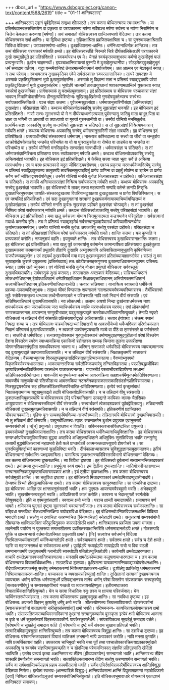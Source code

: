 +++
dbcs_url = "https://www.dsbcproject.org/canon-text/content/568/2619"
title = "01-11 क्षान्तिपटलम्"

+++
क्षान्तिपटलम्
उद्दानं पूर्वद्वेदितव्यं तद्यथा शीलपटले।
तत्र कतमा बोधिसत्त्वस्य स्वभावक्षान्तिः। या प्रतिसंख्यानबलसन्निश्रयेण वा प्रकृत्या वा परापकारस्य मर्षणा सर्वेषाञ्च मर्षणा सर्वस्य च मर्षणा निरामिषेण च चित्तेन केवलया करुणया [मर्षणा]। अयं समासतो बोधिसत्त्वस्य क्षान्तिस्वभावो वेदितव्यः।
तत्र कतमा बोधिसत्त्वस्य सर्वा क्षान्तिः। या द्विविधा द्रष्टव्या। गृहिपक्षाश्रिता प्रव्रजितपक्षाश्रिता च। सा पुनरुभयपक्षाश्रितापि त्रिविधा वेदितव्या। परापकारमर्पणा-क्षान्तिः। दुःखाधिवासना-क्षान्तिः। धर्मनिध्यानाधिमोक्ष क्षान्तिञ्च।
तत्र कथं बोधिसत्त्वः परापकारं मर्षयति क्षमते। इह बोधिसत्त्वस्तीव्रे निरन्तरे चित्रे दीर्घकालिके‍अऽपि परापकारजे दुःखे सम्मुखीभूते इदं प्रतिसंशिक्षते। स्वकर्मापराध एष मे। येनाहं स्वयंकृतस्याशुभस्य कर्मणो दुःखमीदृशं फलं प्रत्यनुभवामि। दुःखेन चाहमनर्थी। इयञ्चाक्षान्तिरायत्यां पुरनपि मे दुःखहेतुस्थानीया। सोऽहमेतद्‍दुःखहेतुभूतं धर्मं समादाय वर्तेयम्। यद्धा यन्ममैवानिष्टं तेनाहमात्मनैवात्मानं सयोजयेयम्। अत आत्मन एव मेऽपकृतं स्यात्। न तथा परेषाम्। स्वभावतश्च दुःखप्रकृतिका एवेमे सर्वसंस्काराः स्वपरसान्तानिकाः। तत्परे तावदज्ञाः ये अस्माकं प्रकृतिदुःखितानां भूयो दुःखमुपसंहरन्ति। अस्माकं तु विज्ञानां सतां न प्रतिरूपं स्याद्यद्वयमपि परेषां प्रकृतिदुःखितानां भूयो दुःखमुपसंहरेमः। भूयोऽपि चात्मार्थे तावत्प्रयुक्तानां श्रावकाणामक्षान्तिर्न युक्तरूपा स्यात् स्वपरेषां दुःखजनिका। प्रागेवास्माकं तु परार्थप्रयुक्तानाम्। इदं प्रतिसंख्याय स बोधिसत्त्वः पञ्चाकारां संज्ञां भावयन् मित्रामित्रोदासीनेभ्यः हीनतुल्यविशिष्टेभ्यः सुखितदुःखितेभ्यो गुणदोषयुक्तेभ्यश्च सत्त्वेभ्यः सर्वापकारांस्तितिक्षते।
पञ्च संज्ञाः कतमाः। पूर्वजन्मसुहृत्संज्ञा। धर्ममात्रानुसारिणीसंज्ञा [अनित्यसंज्ञा] दुःखसंज्ञा। परिग्रहसंज्ञा चेति।
कथञ्च बोधिसत्त्वोऽपकारिषु सत्त्वेषु सुहृत्संज्ञां भावयति। इह बोधिसत्त्व इदं प्रतिसंशिक्षते। नासौ सत्त्वः सुलभरूपो यो मे न दीर्घस्याध्वनोऽत्ययात् पूर्वमन्यासु जातिषु माता वाभूत् पिता वा भ्राता वा भगिनी वा आचार्यो वा उपाध्यायो वा गुरुर्वा गुरुस्थानीयो वा। तस्यैवं योनिशो मनसिकुर्वतः प्रत्यर्थिकसंज्ञा अपकारिषु सत्त्वेषु अन्तर्धीयते सुहृत्संज्ञा च संतिष्ठते। स तां सुहृत्संज्ञां निश्रित्यापकारान् मर्षयति क्षमते।
कथञ्च बोधिसत्त्वः अपकारिषु सत्त्वेषु धर्ममात्रानुसारिणीं संज्ञां भावयति। इह बोधिसत्त्व इदं प्रतिषंशिक्षते। प्रत्ययाधीनमिदं संस्कारमात्रं धर्ममात्रम्। नास्त्यत्र कश्चिदात्मा वा सत्त्वो वा जीवो वा जन्तुर्वाय आक्रोशेद्रोषयेत्ताडयेद् भण्डयेत् परिभाषेत वा यो वा पुनराक्रुश्येत वा रोष्येत वा ताडयेत वा भण्डयेत वा परिभाष्येत वा। तस्यैवं योनिशो मनसिकुर्वतः सत्त्वसंज्ञा चान्तर्धीयते। धर्ममात्रसंज्ञा च संतिष्ठते। स तां धर्ममात्रसंज्ञानिश्चित्य प्रतिष्ठाप्य परतः सर्वापकारान् मर्षयति क्षमते।
कथञ्च बोधिसत्त्वोऽपकारिषु सत्त्वेषु अनित्यसंज्ञां भावयति। इह बोधिसत्त्व इदं प्रतिसंशिक्षते। ये केचित् सत्त्वा जाता भूताः सर्वे ते अनित्या मरणधर्माणः। एष च परमः प्रत्यतकारो यदुत जीविताद्वयपरोपणम्। एवञ्च प्रकृत्त्या मरणधर्मकेष्वनित्येषु सत्त्वेषु न प्रतिरूपं स्याद्विज्ञपुरुषस्य कलुषमपि तावच्चित्तमुत्पादयितुं प्रागेव पाणिना वा प्रहर्तुं लोष्टेन वा दण्डेन वा प्रागेव सर्वेण सर्वं जीविताद्व्यपरोपयितुम्। तस्यैवं योनिशो मनसि कुर्वतः नित्यसारसज्ञा च प्रहीयते। अनित्यासारसंज्ञा च संतिष्ठते। स तामपि अनित्यासारसंज्ञां निश्रित्य सर्वापकारान् मर्षयति क्षमते।
कथञ्च बोधिसत्त्वः अपकारिषु सत्त्वेषु दुःखसंज्ञां भावयति। इह बोधिसत्त्वो ये तावत् सत्त्वा महत्यामपि सम्पदि वर्तन्ते तानपि तिसृभिः दुःखताभिरनुषक्तान् पश्यति-संस्कारदुःखतया विपरिणामदुःखतया दुःखदुःखतया च प्रागेव विपत्तिस्थितान्। स एवं पश्यन्निदं प्रतिसंशिक्षते। एवं सदा दुःखानुगतानां सत्त्वानां दुःखापकर्षणायास्माभिर्व्यायच्छितव्यं न दुःखोपसंहाराय। तस्यैवं योनिशो मनसि कुर्वतः सुखसंज्ञा प्रहीयते दुःखसंज्ञा चोत्पद्यते। स तां दुःखसंज्ञां निश्रित्य परेषां सर्वापकारान् मर्षयति क्षमते।
कथञ्च बोधिसत्त्वोऽपकारिषु सत्त्वेषु परिग्रहसंज्ञां भावयति। इह बोधिसत्त्व इदं प्रतिसंशिक्षते। मया खलु सर्वसत्त्वा बोधाय चित्तमुत्पादयता कडत्रभावेन परिगृहीताः। सर्वसत्त्वानां मयार्थः करणीय इति। तन्न मे प्रतिरूपं स्याद्यदहमेवं सर्वसत्त्वानुपादायैषामर्थं करिष्यामीत्यनर्थमेव कुर्यामपकारममर्षयन्। तस्यैव यानिशो मनसि कुर्वतः अपकारिषु सत्त्वेषु परसंज्ञा प्रहीयते। परिग्रहसंज्ञा च संतिष्ठते। स तां परिग्रहसज्ञां निश्रित्य परेषां सर्वापकारान् मर्षयति क्षमते।
क्षान्तिः कतमा। यन्न कुप्यति न प्रत्यपकारं करोति। नाप्यनुशयं वहति। इयमुच्यते क्षान्तिः।
तत्र बोधिसत्त्वस्य दुःखाधिवासनाक्षान्तिः कतमा। इह बोधिसत्त्व इदं प्रतिसंशिक्षते। मया खलु पूर्व कामचर्यासु वर्तमानेन कामान्पर्येषता प्रतिसंख्याय दुःखहेतुतया दुःखात्मकानां कामानामर्थे प्रभूतानि तीव्राणि दुःखानि अभ्युपगतानि अधिवासितान्यनुभूतानि कृषिवणिज्या राजपौरुष्यप्रयुक्तेन। एवं तद्वयर्थं दुःखस्यैवार्थे मया महद् दुःखमभ्युपगतं प्रतिसंख्यायाज्ञानदोषेण। सांप्रतं तु मम सुखाहारके कुशले प्रयुक्तस्य [प्रतिसंख्याय] ततः कोटीशतसहस्रगुणस्य दुःखस्याधिवासनाभ्युपगमः प्रतिरूपः स्यात्। प्रागेव ततो न्यूनस्य। एवं योनिशो मनसि कुर्वन् बोधाय प्रयुक्तो बोधिसत्त्वः सर्ववस्तुकं दुःखमधिवासयति।
सर्ववस्तुकं दुःखं कतमत्। तत्समासतः अष्टाकारं वेदितव्यम्। सन्निश्रयाधिष्ठानं लोकधर्माधिष्ठानम् ईर्यापथाधिष्ठानं धर्मपरिग्रहाधिष्ठान भिक्षाकवृत्ताधिष्ठानम् अभियोगक्लमाधिष्ठानं सत्त्वार्थक्रियाधिष्ठानम् इतिकरणीयाधिष्ठानञ्चेति।
चत्वारः सन्निश्रयाः। यानाश्रित्य स्वाख्याते धर्मविनये प्रव्रज्या-उपसम्पद्भिक्षुभावः। तद्यथा चीवरं पिण्डपातः शयनासनं ग्लानप्रत्ययभैषज्यपरिष्काराश्च। तैर्बोधिसत्त्वो लूहैः स्तोकैरसत्कृत्य धन्धञ्च लब्धैर्नोत्कण्ठ्यते न परित्रस्यति नापि ततो निदानं वीर्यं स्रंसयति। एवं सन्निश्रित्याधिष्ठानं दुःखमधिवासयति।
नव लोकधर्माः। अलाभः अयशो निन्दा दुःखंनाशधर्मकस्य नाशः क्षयधर्मकस्य क्षयः जराधर्मकस्य जरा व्याधिधर्मकस्य व्याधिः मरणधर्मकस्य मरणम्। एषां लोकधर्माणां समस्तव्यस्तानाम् आपतनात् सम्मुखीभावात् यद्‍दुःखमुत्पद्यते तल्लोकधर्माधिष्ठानमित्युच्यते। तेनापि स्पृष्टो बोधिसत्त्वो न तन्निदानं वीर्यं स्रंसयति प्रतिसंख्यायोद्वहते अधिवासयति।
चत्वार ईर्यापथाः। चंक्रमः स्थानं निषद्या शय्या च। तत्र बोधिसत्त्वः चंक्रमनिषद्याभ्यां दिवारात्रौ वा आवरणीयेभ्यो धर्मेभ्यश्चित्तं परिशोधयंस्तन निदानं परिश्रमजं दुःखमधिवासयति। न त्वकाले पार्श्वमनुप्रयच्छति मञ्चे वा पीठे वा तृणसंस्तरे वा पर्णसंस्तरे वा।
सप्तविधो धर्मपरिग्रहः। रत्नत्रयपूजोपस्थानं गुरुपूजोपस्थानं धर्माणामुद्ग्रहणमुद्गृहीतानां परेषां विस्तरेण देशना विस्तरेण स्वरेण स्वाध्यायक्रिया एकाकिनो रहोगतस्य सम्यक् चिन्तना तुलना उपपरीक्षणा योगमनसिकारसंगृहीता शमथविपश्यना भावना च। अस्मिन् सप्ताकारे धर्मपरिग्रहे बोधिसत्त्वस्य व्यायच्छमानस्य यद् दुःखमुत्पद्यते तदप्यसावधिवासयति। न च तन्निदानं वीर्यं स्त्रंसयति।
भिक्षाकवृत्तमपि सप्ताकारं वेदितव्यम्। वैरूप्याभ्युपगमः शिरस्तुण्डमुण्डनादिभिरपहृतगृहिव्यञ्जनतया। वैवर्ण्याभ्युपगमो विकृतविवर्णवस्त्रधारणतया। आकल्पान्तरक्रिया सर्वलौकिकप्रचारेषु तन्त्रितविहारतया। परप्रतिबद्धाजीविका कृष्यादिकर्मान्तविवर्जितस्य परलब्धेन यात्राकल्पनतया। यावज्जीवं परतश्चीवरादिपर्येषणा लब्धानां सन्निधिकारापरिभोगतया। यावज्जीवं मानुष्यकेभ्यः कामेभ्य आवरणक्रिया अब्रह्मचर्यमैथुनधर्मप्रतिविवरणतया। यावज्जीवं मानुष्यकेभ्यो रतिक्रीडाभ्य आवरणकिया नटनर्तनकहासकलासकादिसंदर्शनप्रतिविरमणतया। मित्रसुहृद्वयस्यैश्च सह हसितक्रीडितरमितपरिचारित-प्रतिविरमणतया। इत्येवं रूपं कृच्छ्रसंबाधं भिक्षाकवृत्तमागम्य यद्दुःखमुत्पद्यते तदपि बोधिसत्त्वोऽधिवासयति। न च तन्निदानं वीयु स्त्रंसयति।
कुशलपक्षाभियुक्तस्यापि च बोधिसत्त्वस्य [ये] परिश्रमनिदाना उत्पद्यन्ते कायिकाः क्लमाः चैतसिकाः अप्युपायासा न बोधिसत्त्वस्तन्निदानं वीर्यं संस्त्रयति।
सत्त्वार्थकर्म त्वेकादशप्रकारं पूर्ववद्वेदितव्यमु। तन्निदानमपि बोधिसत्त्वो दुःखसमुत्पन्नमधिवासयति। न च तन्निदानं वीर्यं स्त्रंसयति।
इतिकरणीयं प्रव्रजितस्य चीवरपात्रकर्मादि। गृहिणः पुनः सम्यक्कृषिवणिज्या-राजपौरुष्यादि। तन्निदानमपि बोधिसत्त्वो दुःखमधिवासयति। नो तु तन्निदानं वीर्यं स्रंसयति। यत्पुनर्बोधिसत्त्वः स्पृष्टः सन्नन्यतमेन दुःखेन प्रयुज्यत एवानुत्तरायै सम्यक्संबोधये। न[न] प्रयुज्यते। प्रयुक्तश्च न विवर्तंते। अविमनस्कश्चासंक्लिष्टचित्तः प्रयुज्यते। इयमस्योच्यते दुःखाधिवासनाक्षान्तिः।
तत्र कतमा बोधिसत्त्वस्य धर्मनिध्यानाधिमुक्तिक्षान्तिः। इह बोधिसत्त्वस्य सम्यग्धर्मप्रविचयसुविचारितया बुद्ध्या अष्टविधे अधिमुक्त्यधिष्ठाने अधिमुक्तिः सुसन्निविष्टा भवति रत्नगुणेषु तत्त्वार्थे बुद्धबोधिसत्त्वानां महाप्रभावे हेतौ फले प्राप्तव्येऽर्थे आत्मनस्तत्प्राप्त्युपाये ज्ञेयगोचरे च। सा पुनरधिमुक्तिर्द्वाभ्यां कारणाभ्यां सुसन्निविष्टा भवति। दीर्घकालाभ्यासतश्च सुविशुद्धज्ञानसमुदागमतश्च। इतीयं बोधिसत्त्वानां सर्वक्षान्तिः पक्षद्वयमाश्रिता। यामाश्रित्य दुष्करक्षान्त्यादिविस्तरविभागो बोधिसत्त्वानां वेदितव्यः।
तत्र कतमा बोधिसत्त्वस्य दुष्करक्षान्तिः। सा त्रिविधा द्रष्टव्या। इह बोधिसत्त्वो दुर्बलानां सत्त्वानामन्तिकादपकारं क्षमते। इयं प्रथमा दुष्करक्षान्तिः। प्रभुर्भूत्वा स्वयं क्षमते। इयं द्वितीया दुष्करक्षान्तिः। जातिगोत्रनीचतराणाञ्च सत्त्वानामन्तिकादुत्कृष्टमधिमात्रमपकारं क्षमते। इयं तृतीया दुष्करक्षान्तिः।
तत्र कतमा बोधिसत्त्वस्य सर्वतोमुखी क्षान्तिः। सा चतुर्विधा द्रष्टव्या। इह बोधिसत्त्वो मित्रादप्यपकारं क्षमतेऽमित्रादप्युदासीनादपि। तेभ्यश्च त्रिभ्यो हीनतुल्याधिकेभ्यः क्षमते।
तत्र कतमा बोधिसत्त्वस्य सत्पुरुषक्षान्तिः। सा पञ्चविधा द्रष्टव्या। इह बोधिसत्त्वः आदित एव क्षान्तावनुशंसदर्शी भवति। क्षमः पुद्गलः आयत्त्यामवैरबहुलो भवति। अभेदबहुलो भवति। सुखसौमनस्यबहुलो भवति। अविप्रतिसारी कालं करोति। कायस्य च भेदात्सुगतौ स्वर्गलोके देवेषूपपद्यते। इति स एवमनुशंसदर्शी। स्वयञ्च क्षमो भवति। परञ्च क्षान्तौ समादापयति। क्षमायाश्च वर्णं भाषते। क्षमिणञ्च पुद्गलं दृष्ट्वा सुमनस्को भवत्यानन्दीजातः।
तत्र कतमा बोधिसत्त्वस्य सर्वाकारक्षान्तिः। सा षड्‍विधा सप्तविधा चैकध्यमभिसंक्षिप्य त्रयोदशविधा वेदितव्या। इह बोधिसत्त्वोऽनिष्टविपाकमक्षान्तिं विदित्वा भयादपि क्षमते। सत्त्वेषु च दयाचित्तः कारुण्यचित्त [स्निग्धचित्तः] स्नेहादपि क्षमते। अनुत्तरायां सम्यक्संबोधौ तीव्रच्छन्दः क्षान्तिपारमितां परिपूरयितुकामः कारणहेतोरपि क्षमते। क्षान्तिबलाश्च प्रव्रजिता उक्ता भगवता। तदनेनापि पर्यायेण न युक्तरूपा समात्तशीलस्य प्रव्रजितस्याक्षान्तिरिति धर्मसमादानतोऽपि क्षमते। गोत्रसम्पदि पूर्वके च क्षान्त्यभ्यासे वर्तमानोऽवस्थितः प्रकृत्यापि क्षमते। [निः] सत्त्वांश्च सर्वधर्मान् विदित्वा निरभिलाप्यधर्ममात्रदर्शी धर्मनिध्यानतोऽपि क्षमते। सर्वञ्चापकारं क्षमते। सर्वतश्च क्षमते। सर्वत्र च देशे क्षमते। रहसि वा महाजनसमक्षं वा सर्वकालञ्च क्षमते। पूर्वाह्नेऽपि मध्याह्नेऽपि सायाह्नेऽपि रात्रौ च दिवा वाऽती तमप्यनागतमपि प्रत्युत्पन्नमपि ग्लानोऽपि स्वस्थोऽपि पतितोऽप्युत्थितोऽपि। कायेनापि क्षमतेऽप्रहरणतया। वाचापि क्षमतेऽमनापवचनानिश्चारणतया। मनसापि क्षमतेऽकोप्यतया कलुषाशयाधारणतया च।
तत्र कतमा बोधिसत्त्वस्य विघातार्थिकक्षान्तिः। साऽष्टविधा द्रष्टव्या। दुःखितानां याचकानामन्तिकाद्याञ्चोपरोधनक्षान्तिः। रौद्रेष्वधिमात्रपापकर्मसु सत्त्वेषु धर्ममहाकरुणां निश्रित्याघाताकरण-क्षान्तिः। दुःशीलेषु प्रव्रजितेषु धर्ममहाकरुणां निश्रित्याघाताकरण-क्षान्तिः। पञ्चाकारा च व्यवसायसहिष्णुता] क्षान्तिः। दुःखितानां सत्त्वानां दुःखापनयनाय व्यायच्छतः धर्मान् पर्येषतः धर्मस्यानुधर्मे प्रतिपद्यभानस्य तानेव धर्मान् परेषां विस्तरेण संप्रकाशयतः सत्त्वकृत्येषु [सत्त्वकरणीयेषु] च सम्यक्सहायीभावं गच्छतो या व्यवसायसहिष्णुता। इतीयमष्टाकारा विघातार्थिकक्षान्तिरित्युच्यते। येन च सत्त्वा विधातिनः स्युः तस्य च क्षान्त्या परिवर्जनात्। येन चार्थिनस्तस्योपसंहारात्।
तत्र कतमा बोधिसत्त्वस्य इहामुत्रसुखा क्षान्तिः। सा नवविधा दृष्टव्या। इह बोधिसत्त्वः अप्रमत्तो विहरन् कुशलेषु धर्मेषु क्षमो भवति। शीतस्योष्णस्य जिघत्सापिपासयोः दंशसंस्पर्शानां [मशकसंस्पर्शानां वातातपयोः सरीसृपसंस्पर्शानां] क्षमो भवति। परिश्रमजन्य- कायचित्तक्लमोपायासस्य क्षमो भवति। संसारपतितजराव्याधिमरणादिकानां दुःखानां सत्त्वानुकम्पामेव पुरस्कृता इत्येवं क्षमो बोधिसत्त्व आत्मना च दृष्टे च धर्मे सुखसंस्पर्शं विहरत्यव्यवकीर्णः पापकैरकुशलैर्धर्मैः। सांपरायिकञ्च सुखहेतुं समादाय वर्तते। [परेषामपि च सुखहेतुं समादाय वर्तते।] परेषामपि च दृष्टे धर्मे संपराय सुखाय प्रतिपन्नो भवति। तस्मादियमिहामुत्रसुखा क्षान्तिरित्युच्यते।
तत्र कतमा बोधिसत्त्वस्य विशुद्धा क्षान्तिः। सा दशविधा द्रष्टव्या। इह बोधिसत्त्वः परेषामन्तिकादपकारं विघातं व्यतिक्रमं लभमानो नापि प्रत्यपकारं करोति। नापि मनसा कुप्यति। नापि प्रत्यर्थिकाशयं वहति। उपकाराय चाभिमुखो भवति यथा पूर्वं तथा पश्चान्नोपकारक्रिययाऽपकारमुपेक्षते अपकारिषु च स्वयमेव संज्ञप्तिमनुप्रयच्छति न च खेदयित्वा परेषामन्तिकात् संज्ञप्तिं प्रतिगृहणाति खेदितो भवत्विति। एतमेव प्रत्ययं कृत्वा अक्षान्तिमारभ्य तीव्रेण [ह्रीव्यपत्राप्येन]  समन्वागतो भवति। क्षान्तिमारभ्य तीव्रेण शास्तरि प्रेमगौरवेण समन्वागतो भवति। सत्त्वाविहेठनतामारभ्य तीव्रेण सत्त्वेषु करुणाशयेन सन्वागतो भवति। सर्वेण वा सर्वमक्षान्तिधर्मसहायं प्रहाय कामवीतरागो भवति। सर्वेण एभिर्दशभिराकारैर्बोधिसत्त्वस्य क्षान्तिविशुद्धा वेदितव्या निर्मला।
इत्येतां स्वभाव-[क्षान्त्यादिकं विशुद्ध-] क्षान्तिपर्यवसानां क्षान्तिं विपुलामप्रमाणां महाबोधिफलो [दयां] निश्रित्य बोधिसत्त्वोऽनुत्तरां सम्यक्संबोधिमभिसंबुध्यते।
इति बोधिसत्त्वभूमावाधारे योगस्थाने एकादशमं क्षान्तिपटलं समाप्तम्।
